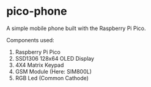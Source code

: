 # pico-phone
A simple mobile phone built with the Raspberry Pi Pico.

Components used:
1. Raspberry Pi Pico
2. SSD1306 128x64 OLED Display
3. 4X4 Matrix Keypad
4. GSM Module (Here: SIM800L)
5. RGB Led (Common Cathode)
